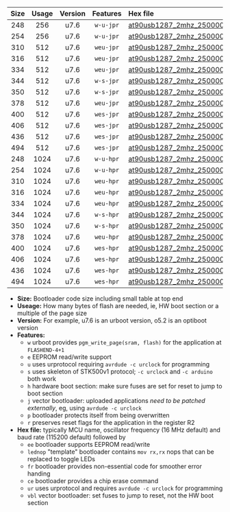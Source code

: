 |Size|Usage|Version|Features|Hex file|
|:-:|:-:|:-:|:-:|:--|
|248|256|u7.6|`w-u-jpr`|[at90usb1287_2mhz_250000bps_ur_vbl.hex](https://raw.githubusercontent.com/stefanrueger/urboot/main//at90usb1287_2mhz_250000bps_ur_vbl.hex)|
|254|256|u7.6|`w-u-jpr`|[at90usb1287_2mhz_250000bps_lednop_ur_vbl.hex](https://raw.githubusercontent.com/stefanrueger/urboot/main//at90usb1287_2mhz_250000bps_lednop_ur_vbl.hex)|
|310|512|u7.6|`weu-jpr`|[at90usb1287_2mhz_250000bps_ee_ur_vbl.hex](https://raw.githubusercontent.com/stefanrueger/urboot/main//at90usb1287_2mhz_250000bps_ee_ur_vbl.hex)|
|316|512|u7.6|`weu-jpr`|[at90usb1287_2mhz_250000bps_ee_lednop_ur_vbl.hex](https://raw.githubusercontent.com/stefanrueger/urboot/main//at90usb1287_2mhz_250000bps_ee_lednop_ur_vbl.hex)|
|334|512|u7.6|`weu-jpr`|[at90usb1287_2mhz_250000bps_ee_lednop_fr_ur_vbl.hex](https://raw.githubusercontent.com/stefanrueger/urboot/main//at90usb1287_2mhz_250000bps_ee_lednop_fr_ur_vbl.hex)|
|344|512|u7.6|`w-s-jpr`|[at90usb1287_2mhz_250000bps_vbl.hex](https://raw.githubusercontent.com/stefanrueger/urboot/main//at90usb1287_2mhz_250000bps_vbl.hex)|
|350|512|u7.6|`w-s-jpr`|[at90usb1287_2mhz_250000bps_lednop_vbl.hex](https://raw.githubusercontent.com/stefanrueger/urboot/main//at90usb1287_2mhz_250000bps_lednop_vbl.hex)|
|378|512|u7.6|`weu-jpr`|[at90usb1287_2mhz_250000bps_ee_lednop_fr_ce_ur_vbl.hex](https://raw.githubusercontent.com/stefanrueger/urboot/main//at90usb1287_2mhz_250000bps_ee_lednop_fr_ce_ur_vbl.hex)|
|400|512|u7.6|`wes-jpr`|[at90usb1287_2mhz_250000bps_ee_vbl.hex](https://raw.githubusercontent.com/stefanrueger/urboot/main//at90usb1287_2mhz_250000bps_ee_vbl.hex)|
|406|512|u7.6|`wes-jpr`|[at90usb1287_2mhz_250000bps_ee_lednop_vbl.hex](https://raw.githubusercontent.com/stefanrueger/urboot/main//at90usb1287_2mhz_250000bps_ee_lednop_vbl.hex)|
|436|512|u7.6|`wes-jpr`|[at90usb1287_2mhz_250000bps_ee_lednop_fr_vbl.hex](https://raw.githubusercontent.com/stefanrueger/urboot/main//at90usb1287_2mhz_250000bps_ee_lednop_fr_vbl.hex)|
|494|512|u7.6|`wes-jpr`|[at90usb1287_2mhz_250000bps_ee_lednop_fr_ce_vbl.hex](https://raw.githubusercontent.com/stefanrueger/urboot/main//at90usb1287_2mhz_250000bps_ee_lednop_fr_ce_vbl.hex)|
|248|1024|u7.6|`w-u-hpr`|[at90usb1287_2mhz_250000bps_ur.hex](https://raw.githubusercontent.com/stefanrueger/urboot/main//at90usb1287_2mhz_250000bps_ur.hex)|
|254|1024|u7.6|`w-u-hpr`|[at90usb1287_2mhz_250000bps_lednop_ur.hex](https://raw.githubusercontent.com/stefanrueger/urboot/main//at90usb1287_2mhz_250000bps_lednop_ur.hex)|
|310|1024|u7.6|`weu-hpr`|[at90usb1287_2mhz_250000bps_ee_ur.hex](https://raw.githubusercontent.com/stefanrueger/urboot/main//at90usb1287_2mhz_250000bps_ee_ur.hex)|
|316|1024|u7.6|`weu-hpr`|[at90usb1287_2mhz_250000bps_ee_lednop_ur.hex](https://raw.githubusercontent.com/stefanrueger/urboot/main//at90usb1287_2mhz_250000bps_ee_lednop_ur.hex)|
|334|1024|u7.6|`weu-hpr`|[at90usb1287_2mhz_250000bps_ee_lednop_fr_ur.hex](https://raw.githubusercontent.com/stefanrueger/urboot/main//at90usb1287_2mhz_250000bps_ee_lednop_fr_ur.hex)|
|344|1024|u7.6|`w-s-hpr`|[at90usb1287_2mhz_250000bps.hex](https://raw.githubusercontent.com/stefanrueger/urboot/main//at90usb1287_2mhz_250000bps.hex)|
|350|1024|u7.6|`w-s-hpr`|[at90usb1287_2mhz_250000bps_lednop.hex](https://raw.githubusercontent.com/stefanrueger/urboot/main//at90usb1287_2mhz_250000bps_lednop.hex)|
|378|1024|u7.6|`weu-hpr`|[at90usb1287_2mhz_250000bps_ee_lednop_fr_ce_ur.hex](https://raw.githubusercontent.com/stefanrueger/urboot/main//at90usb1287_2mhz_250000bps_ee_lednop_fr_ce_ur.hex)|
|400|1024|u7.6|`wes-hpr`|[at90usb1287_2mhz_250000bps_ee.hex](https://raw.githubusercontent.com/stefanrueger/urboot/main//at90usb1287_2mhz_250000bps_ee.hex)|
|406|1024|u7.6|`wes-hpr`|[at90usb1287_2mhz_250000bps_ee_lednop.hex](https://raw.githubusercontent.com/stefanrueger/urboot/main//at90usb1287_2mhz_250000bps_ee_lednop.hex)|
|436|1024|u7.6|`wes-hpr`|[at90usb1287_2mhz_250000bps_ee_lednop_fr.hex](https://raw.githubusercontent.com/stefanrueger/urboot/main//at90usb1287_2mhz_250000bps_ee_lednop_fr.hex)|
|494|1024|u7.6|`wes-hpr`|[at90usb1287_2mhz_250000bps_ee_lednop_fr_ce.hex](https://raw.githubusercontent.com/stefanrueger/urboot/main//at90usb1287_2mhz_250000bps_ee_lednop_fr_ce.hex)|

- **Size:** Bootloader code size including small table at top end
- **Useage:** How many bytes of flash are needed, ie, HW boot section or a multiple of the page size
- **Version:** For example, u7.6 is an urboot version, o5.2 is an optiboot version
- **Features:**
  + `w` urboot provides `pgm_write_page(sram, flash)` for the application at `FLASHEND-4+1`
  + `e` EEPROM read/write support
  + `u` uses urprotocol requiring `avrdude -c urclock` for programming
  + `s` uses skeleton of STK500v1 protocol; `-c urclock` and `-c arduino` both work
  + `h` hardware boot section: make sure fuses are set for reset to jump to boot section
  + `j` vector bootloader: uploaded applications *need to be patched externally*, eg, using `avrdude -c urclock`
  + `p` bootloader protects itself from being overwritten
  + `r` preserves reset flags for the application in the register R2
- **Hex file:** typically MCU name, oscillator frequency (16 MHz default) and baud rate (115200 default) followed by
  + `ee` bootloader supports EEPROM read/write
  + `lednop` "template" bootloader contains `mov rx,rx` nops that can be replaced to toggle LEDs
  + `fr` bootloader provides non-essential code for smoother error handing
  + `ce` bootloader provides a chip erase command
  + `ur` uses urprotocol and requires `avrdude -c urclock` for programming
  + `vbl` vector bootloader: set fuses to jump to reset, not the HW boot section
